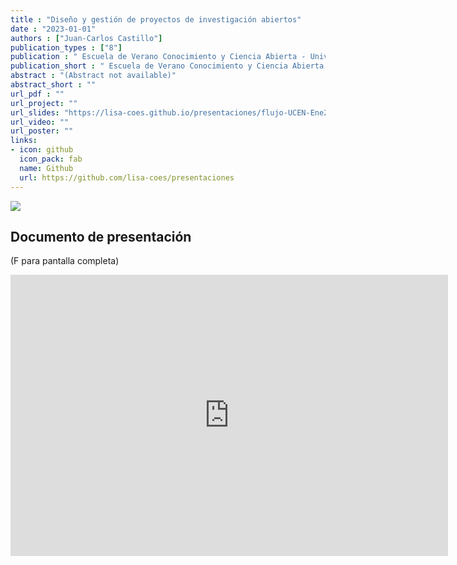 ```yaml
---
title : "Diseño y gestión de proyectos de investigación abiertos"
date : "2023-01-01"
authors : ["Juan-Carlos Castillo"]
publication_types : ["8"]
publication : " Escuela de Verano Conocimiento y Ciencia Abierta - Universidad Central . Santiago"
publication_short : " Escuela de Verano Conocimiento y Ciencia Abierta - Universidad Central . Santiago"
abstract : "(Abstract not available)"
abstract_short : ""
url_pdf : ""  
url_project: "" 
url_slides: "https://lisa-coes.github.io/presentaciones/flujo-UCEN-Ene2023/UCEN-Ene2023.html#1" 
url_video: "" 
url_poster: "" 
links: 
- icon: github 
  icon_pack: fab 
  name: Github 
  url: https://github.com/lisa-coes/presentaciones 
---
```

![](https://lisa-coes.github.io/presentaciones/tallerPrereg-PreprintEnero2022/logo-congreso.png)
## Documento de presentación
(F para pantalla completa)
<iframe width="700"  height="450" src="https://lisa-coes.github.io/presentaciones/flujo-UCEN-Ene2023/UCEN-Ene2023.html#1" title="Xaringan presentation" frameborder="0" allow="accelerometer; autoplay; clipboard-write; encrypted-media; gyroscope; picture-in-picture" allowfullscreen></iframe>

